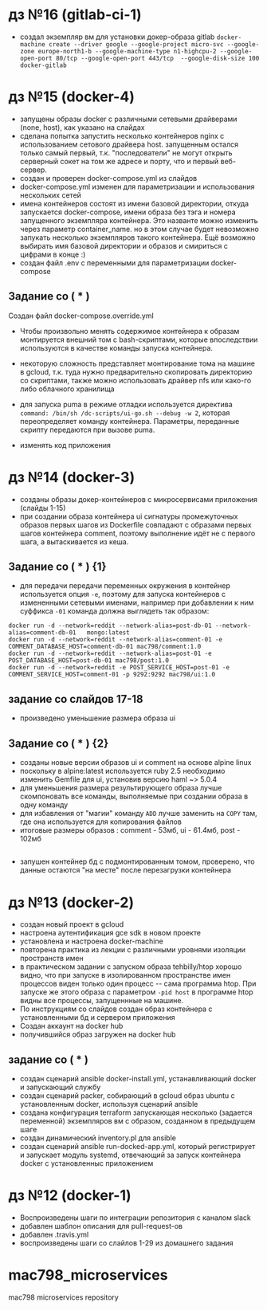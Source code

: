 # дз №16 (gitlab-ci-1)

* создал экземпляр вм для установки докер-образа gitlab
`docker-machine create --driver google --google-project micro-svc --google-zone europe-north1-b --google-machine-type n1-highcpu-2 --google-open-port 80/tcp --google-open-port 443/tcp  --google-disk-size 100 docker-gitlab`

# дз №15 (docker-4)
* запущены образы docker c различными сетевыми драйверами (none, host), как указано на слайдах
* сделана попытка запустить несколько контейнеров nginx с использованием сетового драйвера host. запущенным остался только самый первый, т.к. "последователи" не могут открыть серверный сокет на том же адресе и порту, что и первый веб-сервер.
* создан и проверен docker-compose.yml из слайдов
* docker-compose.yml изменен для параметризации и использования нескольких сетей
* имена контейнеров состоят из имени базовой директории, откуда запускается docker-compose, имени образа без тэга и номера запущенного экземпляра контейнера. Это названте можно изменить через параметр container_name. но в этом случае будет невозможно запукать несколько экземпляров такого контейнера. Ещё возможно выбирать имя базовой директории и образов и смириться с цифрами в конце :)
* создан файл .env с переменными для параметризации docker-compose

## Задание со ( * )
Создан файл docker-compose.override.yml

* Чтобы произвольно менять содержимое контейнера к образам монтируется внешний том с bash-скриптами, которые впоследствии используются в качестве команды запуска контейнера.

* некоторую сложность представляет монтирование тома на машине в gcloud, т.к. туда нужно предварительно скопировать директорию со скриптами, также можно  использовать драйвер nfs или како-го либо облачного хранилища

* для запуска puma в режиме отладки используется директива `command: /bin/sh /dc-scripts/ui-go.sh --debug -w 2`, которая переопределяет команду контейнера. Параметры,
переданные скрипту передаются при вызове puma.

* изменять код приложения


# дз №14 (docker-3)
* созданы образы докер-контейнеров с микросервисами приложения (слайды 1-15)
* при создании образа контейнера ui сигнатуры промежуточных образов первых шагов
 из Dockerfile совпадают с образами первых шагов контейнера comment, поэтому
 выполнение идёт не с первого шага, а вытаскивается из кеша.

## Задание со ( * ) {1}
* для передачи передачи переменных окружения в контейнер используется опция `-e`,
поэтому для запуска контейнеров с измененными сетевыми именами, например при
добавлении к ним суффикса `-01` команда должна выглядеть так образом:
```
docker run -d --network=reddit --network-alias=post-db-01 --network-alias=comment-db-01   mongo:latest
docker run -d --network=reddit --network-alias=comment-01 -e COMMENT_DATABASE_HOST=comment-db-01 mac798/comment:1.0
docker run -d --network=reddit --network-alias=post-01 -e POST_DATABASE_HOST=post-db-01 mac798/post:1.0
docker run -d --network=reddit -e POST_SERVICE_HOST=post-01 -e COMMENT_SERVICE_HOST=comment-01 -p 9292:9292 mac798/ui:1.0
```
## задание со слайдов 17-18
* произведено уменьшение размера образа ui

## Задание со ( * ) {2}
* созданы новые версии образов ui и comment на основе alpine linux
* поскольку в alpine:latest используется ruby 2.5 необходимо изменить Gemfile для ui, установив версию haml ~> 5.0.4
* для уменьшения размера результирующего образа лучше скомпоновать все команды, выполняемые при создании образа в одну команду
* для избавления от "магии" команду `ADD` лучше заменить на `COPY` там, где она используется для копирования файлов
* итоговые размеры образов : comment - 53мб, ui - 61.4мб, post - 102мб

##

* запушен контейнер бд с подмонтированным томом, проверено, что данные остаются "на месте" после  перезагрузки контейнера

# дз №13 (docker-2)

* cоздан новый проект в gcloud
* настроена аутентификация gce sdk в новом проекте
* установлена и настроена docker-machine
* повторена практика из лекции с различными уровнями изоляции пространств имен
* в практическом задании с запуском образа tehbilly/htop хорошо видно, что
при запуске в изолированном пространстве имен процессов виден только один процесс --
сама программа htop. При запуске же этого образа с параметром `-pid host` в программе
htop видны все процессы, запущеннные на машине.
* По инструкциям со слайдов создан образ контейнера с установленными бд и сервером приложения
* Создан аккаунт на docker hub
* получившийся образ загружен на docker hub
## задание со ( * )
* создан сценарий ansible docker-install.yml, устанавливающий docker и запускающий службу
* создан сценарий packer, собирающий в gcloud образ ubuntu с установленным docker, используя сценарий ansible
* создана конфигурация terraform запускающая несколько (задается переменной) экземпляров вм с образом, созданном в предыдущем шаге
* создан динамический inventory.pl для ansible
* создан сценарий ansible run-docked-app.yml, который регистрирует и запускает модуль systemd, отвечающий за запуск контейнера docker с установленныс приложением

# дз №12 (docker-1)
* Воспроизведены шаги по интеграции репозитория с каналом slack
* добавлен шаблон описания для pull-request-ов
* добавлен .travis.yml
* воспроизведены шаги со слайлов 1-29 из домашнего задания

# mac798_microservices
mac798 microservices repository
